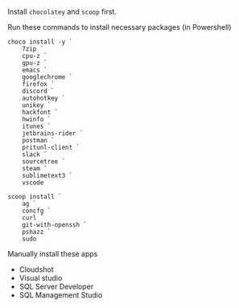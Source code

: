 Install `chocolatey` and `scoop` first.

Run these commands to install necessary packages (in Powershell)

```console
choco install -y `
    7zip `
    cpu-z `
    gpu-z `
    emacs `
    googlechrome `
    firefox `
    discord `
    autohotkey `
    unikey `
    hackfont `
    hwinfo `
    itunes `
    jetbrains-rider `
    postman `
    pritunl-client `
    slack `
    sourcetree `
    steam `
    sublimetext3 `
    vscode

scoop install `
    ag `
    concfg `
    curl `
    git-with-openssh `
    pshazz `
    sudo
```

Manually install these apps
* Cloudshot
* Visual studio
* SQL Server Developer
* SQL Management Studio
